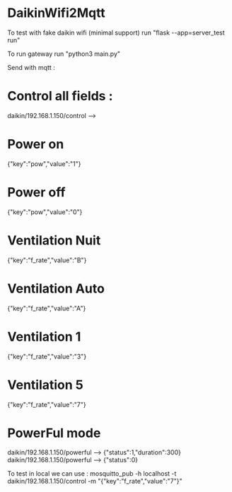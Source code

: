# DaikinWifi2Mqtt

To test with fake daikin wifi (minimal support) run "flask --app=server_test run"

To run gateway run "python3 main.py"


Send with mqtt :

# Control all fields :
daikin/192.168.1.150/control      -->    

# Power on
{"key":"pow","value":"1"}
# Power off
{"key":"pow","value":"0"}

# Ventilation Nuit
{"key":"f_rate","value":"B"}
# Ventilation Auto
{"key":"f_rate","value":"A"}
# Ventilation 1
{"key":"f_rate","value":"3"}    
# Ventilation 5
{"key":"f_rate","value":"7"}

# PowerFul mode
daikin/192.168.1.150/powerful     -->     {"status":1,"duration":300}
daikin/192.168.1.150/powerful     -->     {"status":0}


To test in local we can use :
mosquitto_pub -h localhost -t daikin/192.168.1.150/control -m "{\"key\":\"f_rate\",\"value\":\"7\"}"
